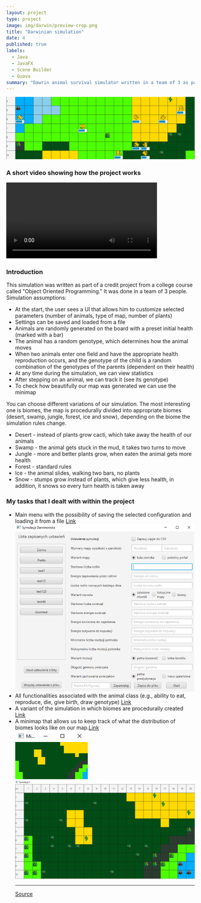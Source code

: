 ```yaml
---
layout: project
type: project
image: img/darwin/preview-crop.png
title: "Darwinian simulation"
date: 4
published: true
labels:
  - Java
  - JavaFX
  - Scene Builder
  - Guava
summary: "Dawrin animal survival simulator written in a team of 3 as part of a college exercise"
---
```


<img class="img-fluid" src="../img/darwin/banner.png">
<h3>A short video showing how the project works</h3>
<video width="80%" controls>
  <source src="../img/darwin/simVid.mp4" type="video/mp4">
</video>
<h3>Introduction</h3>
This simulation was written as part of a credit project from a college course called "Object Oriented Programming." It was done in a team of 3 people. Simulation assumptions:
<ul>
<li>At the start, the user sees a UI that allows him to customize selected parameters (number of animals, type of map, number of plants)</li>
<li>Settings can be saved and loaded from a file</li>
<li>Animals are randomly generated on the board with a preset initial health (marked with a bar)</li>
<li>The animal has a random genotype, which determines how the animal moves</li>
<li>When two animals enter one field and have the appropriate health reproduction occurs, and the genotype of the child is a random combination of the genotypes of the parents (dependent on their health)</li>
<li>At any time during the simulation, we can view statistics</li>
<li>After stepping on an animal, we can track it (see its genotype)</li>
<li>To check how beautifully our map was generated we can use the minimap</li>
</ul>
You can choose different variations of our simulation.
The most interesting one is biomes, the map is procedurally divided into appropriate biomes (desert, swamp, jungle, forest, ice and snow), depending on the biome the simulation rules change.
<ul>
<li>Desert - instead of plants grow cacti, which take away the health of our animals</li>
<li>Swamp - the animal gets stuck in the mud, it takes two turns to move</li>
<li>Jungle - more and better plants grow, when eaten the animal gets more health</li>
<li>Forest - standard rules</li>
<li>Ice - the animal slides, walking two bars, no plants</li>
<li>Snow - stumps grow instead of plants, which give less health, in addition, it snows so every turn health is taken away</li>
</ul>
<h3>My tasks that I dealt with within the project</h3>
<ul>
<li>Main menu with the possibility of saving the selected configuration and loading it from a file <a href="https://github.com/MyKarcio123/OOPlab/blob/main/proj1/src/main/java/agh/ics/oop/gui/MainMenuController.java">Link</a></li>
<img class="img-fluid" src="../img/darwin/menu.png">
<li>All functionalities associated with the animal class (e.g., ability to eat, reproduce, die, give birth, draw genotype) <a href="https://github.com/MyKarcio123/OOPlab/blob/main/proj1/src/main/java/agh/ics/oop/Animal.java">Link</a></li>
<li>A variant of the simulation in which biomes are procedurally created <a href="https://github.com/MyKarcio123/OOPlab/blob/main/proj1/src/main/java/agh/ics/oop/Biomes.java">Link</a></li>
<li>A minimap that allows us to keep track of what the distribution of biomes looks like on our map.<a href="https://github.com/MyKarcio123/OOPlab/blob/main/proj1/src/main/java/agh/ics/oop/gui/SimulationController.java">Link</a></li>
<img class="img-fluid" src="../img/darwin/minimap.png">
<img class="img-fluid" src="../img/darwin/terrain.png">
<hr>

<a href="https://github.com/MyKarcio123/OOPlab/tree/main/proj1"><i class="large github icon "></i>Source</a>
